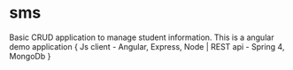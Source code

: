 # sms
Basic CRUD application to manage student information.
This is a angular demo application  { Js client - Angular, Express, Node | REST api - Spring 4, MongoDb }
